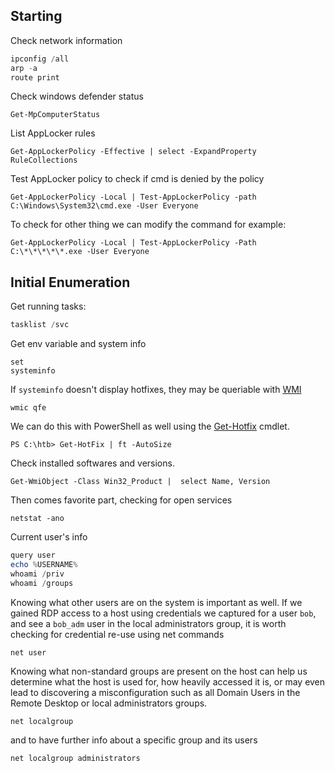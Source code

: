 ## Starting

Check network information
```powershell
ipconfig /all 
arp -a
route print
```

Check windows defender status
```powershell-session
Get-MpComputerStatus
```

List AppLocker rules 
```powershell-session
Get-AppLockerPolicy -Effective | select -ExpandProperty RuleCollections
```

Test AppLocker policy to check if cmd is denied by the policy
```powershell-session
Get-AppLockerPolicy -Local | Test-AppLockerPolicy -path C:\Windows\System32\cmd.exe -User Everyone
```

To check for other thing we can modify the command for example:
```
Get-AppLockerPolicy -Local | Test-AppLockerPolicy -Path C:\*\*\*\*\*.exe -User Everyone
```

## Initial Enumeration
Get running tasks:

```powershell
tasklist /svc
```

Get env variable and system info

```
set
systeminfo
```

If `systeminfo` doesn't display hotfixes, they may be queriable with [WMI](https://docs.microsoft.com/en-us/windows/win32/wmisdk/wmi-start-page)
```cmd-session
wmic qfe
```

We can do this with PowerShell as well using the [Get-Hotfix](https://docs.microsoft.com/en-us/powershell/module/microsoft.powershell.management/get-hotfix?view=powershell-7.1) cmdlet.

```powershell-session
PS C:\htb> Get-HotFix | ft -AutoSize
```

Check installed softwares and versions.
```powershell-session
Get-WmiObject -Class Win32_Product |  select Name, Version
```

Then comes favorite part, checking for open services 
```cmd-session
netstat -ano
```

Current  user's info
```powershell
query user
echo %USERNAME%
whoami /priv
whoami /groups
```

Knowing what other users are on the system is important as well. If we gained RDP access to a host using credentials we captured for a user `bob`, and see a `bob_adm` user in the local administrators group, it is worth checking for credential re-use
using net commands 

```cmd-session
net user
```

Knowing what non-standard groups are present on the host can help us determine what the host is used for, how heavily accessed it is, or may even lead to discovering a misconfiguration such as all Domain Users in the Remote Desktop or local administrators groups.
```cmd-session
net localgroup
```

and to have further info about a specific group and its users 
```cmd-session
net localgroup administrators
```